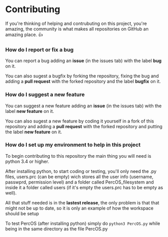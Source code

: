 <h1>Contributing</h1>

If you're thinking of helping and contrubuting on this project, you're amazing, the community is what makes all repositories on GitHub an amazing place. 👍

<h3>How do I report or fix a bug</h3>

You can report a bug adding an <b>issue</b> (in the issues tab) with the label <b>bug</b> on it.

You can also sugest a bugfix by forking the repository, fixing the bug and adding a <b>pull request</b> with the forked repository and the label <b>bugfix</b> on it.

<h3>How do I suggest a new feature</h3>

You can suggest a new feature adding an <b>issue</b> (in the issues tab) with the label <b>new feature</b> on it.

You can also sugest a new feature by coding it yourself in a fork of this repository and adding a <b>pull request</b> with the forked repository and putting the label <b>new feature</b> on it.

<h3>How do I set up my environment to help in this project</h3>

To begin contributing to this repository the main thing you will need is python 3.4 or higher.

After installing python, to start coding or testing, you'll only need the .py files, users.prc (can be empty) wich stores all the user info (username, passwprd, permission level) and a folder called PercOS_filesystem and inside it a folder called users (if it's empty the users.prc has to be empty as well).

All that stuff needed is in the **lastest release**, the only problem is that that might not be up to date, so it is only an example of how the workspace should be setup

To test PercOS (after installing python) simply do `python3 PercOS.py` while being in the same directory as the file PercOS.py

